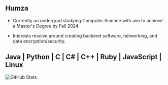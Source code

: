 Humza
-------------------
- Currently an undergrad studying Computer Science with aim to achieve a Master's Degree by Fall 2024.

- Interests resolve around creating backend software, networking, and data encryption/security.

Java | Python | C | C# | C++ | Ruby | JavaScript | Linux
-------------------

![GitHub Stats](https://github-readme-stats.vercel.app/api?username=humza1400&show_icons=true&theme=dark)
